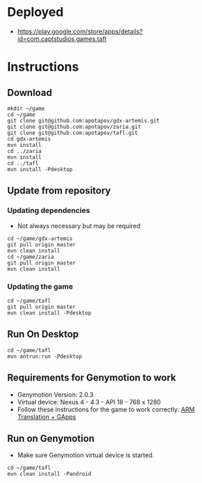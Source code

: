 # Deployed

* https://play.google.com/store/apps/details?id=com.captstudios.games.tafl

# Instructions

## Download
```
mkdir ~/game
cd ~/game
git clone git@github.com:apotapov/gdx-artemis.git
git clone git@github.com:apotapov/zaria.git
git clone git@github.com:apotapov/tafl.git
cd gdx-artemis
mvn install
cd ../zaria
mvn install
cd ../tafl
mvn install -Pdesktop
```

## Update from repository
### Updating dependencies
* Not always necessary but may be required
```
cd ~/game/gdx-artemis
git pull origin master
mvn clean install
cd ~/game/zaria
git pull origin master
mvn clean install
```
### Updating the game
```
cd ~/game/tafl
git pull origin master
mvn clean install -Pdesktop
```
 
## Run On Desktop
```
cd ~/game/tafl
mvn antrun:run -Pdesktop
```

## Requirements for Genymotion to work

* Genymotion Version: 2.0.3
* Virtual device: Nexus 4 - 4.3 - API 18 - 768 x 1280
* Follow these instructions for the game to work correctly: [ARM Translation + GApps](http://forum.xda-developers.com/showthread.php?t=2528952)

## Run on Genymotion
* Make sure Genymotion virtual device is started.
```
cd ~/game/tafl
mvn clean install -Pandroid
```



